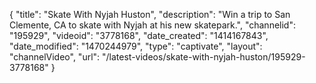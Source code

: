 {
    "title": "Skate With Nyjah Huston",
    "description": "Win a trip to San Clemente, CA to skate with Nyjah at his new skatepark.",
    "channelid": "195929",
    "videoid": "3778168",
    "date_created": "1414167843",
    "date_modified": "1470244979",
    "type": "captivate",
    "layout": "channelVideo",
    "url": "\/latest-videos\/skate-with-nyjah-huston\/195929-3778168"
}